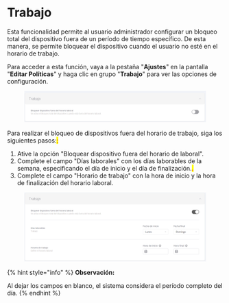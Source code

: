 # Trabajo

Esta funcionalidad permite al usuario administrador configurar un bloqueo total del dispositivo fuera de un período de tiempo específico. De esta manera, se permite bloquear el dispositivo cuando el usuario no esté en el horario de trabajo.&#x20;

Para acceder a esta función, vaya a la pestaña "**Ajustes**" en la pantalla "**Editar Políticas**" y haga clic en grupo "**Trabajo**" para ver las opciones de configuración.



<figure><img src="../../../../.gitbook/assets/image (40).png" alt=""><figcaption></figcaption></figure>

&#x20;Para realizar el bloqueo de dispositivos fuera del horario de trabajo, siga los siguientes pasos:<mark style="color:red;">:</mark>

1. Ative la opción "Bloquear dispositivo fuera del horario de laboral".
2. Complete el campo "Días laborales" con los días laborables de la semana, especificando el día de inicio y el día de finalización.<mark style="color:red;">.</mark>
3. Complete el campo "Horario de trabajo" con la hora de inicio y la hora de finalización del horario laboral.

<figure><img src="../../../../.gitbook/assets/image (41).png" alt=""><figcaption></figcaption></figure>

{% hint style="info" %}
**Observación:**

Al dejar los campos en blanco, el sistema considera el período completo del día.
{% endhint %}
